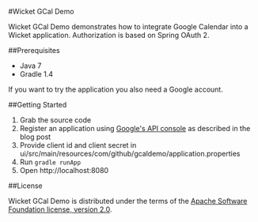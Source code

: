 #Wicket GCal Demo

Wicket GCal Demo demonstrates how to integrate Google Calendar into a Wicket application. Authorization is based on Spring OAuth 2.

##Prerequisites

* Java 7
* Gradle 1.4

If you want to try the application you also need a Google account.

##Getting Started

1. Grab the source code
2. Register an application using [Google's API console](https://code.google.com/apis/console#access) as described in the blog post
3. Provide client id and client secret in ui/src/main/resources/com/github/gcaldemo/application.properties
4. Run `gradle runApp`
5. Open http://localhost:8080

##License

Wicket GCal Demo is distributed under the terms of the [Apache Software Foundation license, version 2.0](http://www.apache.org/licenses/LICENSE-2.0.html).